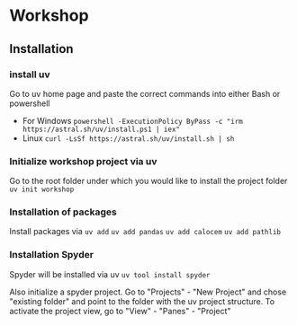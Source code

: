 # Workshop

## Installation

### install uv 
Go to uv home page and paste the correct commands into either Bash or powershell
+ For Windows `powershell -ExecutionPolicy ByPass -c "irm https://astral.sh/uv/install.ps1 | iex"`
+ Linux `curl -LsSf https://astral.sh/uv/install.sh | sh`


### Initialize workshop project via uv
Go to the root folder under which you would like to install the project folder
`uv init workshop`

### Installation of packages
Install packages via `uv add`
`uv add pandas`
`uv add calocem`
`uv add pathlib`


### Installation Spyder
Spyder will be installed via uv 
`uv tool install spyder`

Also initialize a spyder project. Go to "Projects" - "New Project" and chose "existing folder" and point to the folder with the uv project structure.
To activate the project view, go to "View" - "Panes" - "Project"